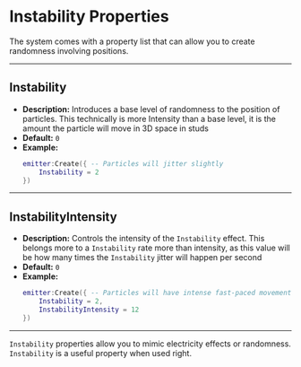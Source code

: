 # Instability Properties

The system comes with a property list that can allow you to create randomness involving positions.

---

## **Instability**

- **Description:** Introduces a base level of randomness to the position of particles. This technically is more Intensity than a base level, it is the amount the particle will move in 3D space in studs
- **Default:** `0`
- **Example:**
  ```lua
  emitter:Create({ -- Particles will jitter slightly
      Instability = 2
  })
  ```

---

## **InstabilityIntensity**

- **Description:** Controls the intensity of the `Instability` effect. This belongs more to a `Instability` rate more than intensity, as this value will be how many times the `Instability` jitter will happen per second
- **Default:** `0`
- **Example:**
  ```lua
  emitter:Create({ -- Particles will have intense fast-paced movement
      Instability = 2,
      InstabilityIntensity = 12
  })
  ```

---

`Instability` properties allow you to mimic electricity effects or randomness. `Instability` is a useful property when used right.